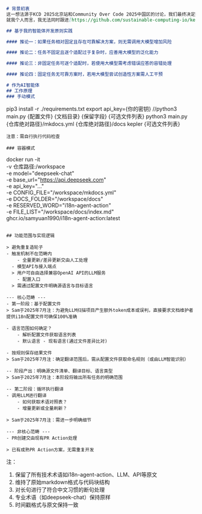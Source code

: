 ```markdown
# 背景初衷
这一想法源于KCD 2025北京站和Community Over Code 2025中国区的讨论，我们最终决定开发一个AI代理来处理社区国际化(i18n)工作。  
就我个人而言，我无法同时跟进[https://github.com/sustainable-computing-io/kepler-doc/issues/175](https://github.com/sustainable-computing-io/kepler-doc/issues/175)和Community Over Code 2025分会场的工作。

## 基于我的智能体开发原则实践

#### 推论一：如果任务相对固定且存在可靠解决方案，则无需调用大模型增加风险

#### 推论二：任务不固定且逐个适配过于复杂时，应善用大模型的泛化能力

#### 推论三：非固定任务可逐个适配时，若使用大模型需考虑错误应答的容错处理

#### 推论四：固定任务无可靠方案时，若用大模型尝试创造性方案需人工干预

# 作为AI智能体
## 工作原理
### 手动模式
```
pip3 install -r ./requirements.txt
export api_key={你的密钥}
//python3 main.py {配置文件} {文档目录} {保留字段} {可选文件列表}
python3 main.py {仓库绝对路径}/mkdocs.yml {仓库绝对路径}/docs kepler {可选文件列表}
```
注意：需自行执行代码检查

### 容器模式
```
docker run -it \
  -v 仓库路径:/workspace \
  -e model="deepseek-chat" \
  -e base_url="https://api.deepseek.com" \
  -e api_key="..." \
  -e CONFIG_FILE="/workspace/mkdocs.yml" \
  -e DOCS_FOLDER="/workspace/docs" \
  -e RESERVED_WORD="i18n-agent-action" \
  -e FILE_LIST="/workspace/docs/index.md" \
  ghcr.io/samyuan1990/i18n-agent-action:latest
```

## 功能范围与实现逻辑

> 避免重复造轮子
- 触发机制不在范畴内
	- 全量更新/差异更新交由人工处理
  - 模型API与接入端点
  > 用户可自由选择兼容OpenAI API的LLM服务
	- 配置入口
  > 需通过配置文件明确源语言与目标语言

--- 核心范畴 ---
- 第一阶段：基于配置文件
> Sam于2025年7月注：为避免LLM扫描项目产生额外token成本或误判，直接要求文档维护者提供i18n配置文件可确保100%准确

- 语言范围如何确定？
	- 解析配置文件获取语言列表
	- 默认语言 - 现有语言(通过文件差异比对)

- 按规则保存结果文件
> Sam于2025年7月注：确定翻译范围后，需从配置文件获取命名规则（或由LLM智能识别）

-- 阶段产出：明确源文件清单、翻译目标、语言类型
> Sam于2025年7月注：本阶段将输出所有任务的明确范围

-- 第二阶段：循环执行翻译
- 调用LLM进行翻译
	- 如何获取术语对照表？
	- 增量更新或全量刷新？

> Sam于2025年7月注：需进一步明确细节

--- 非核心范畴 ---
- PR创建交由现有PR Action处理

> 已有成熟PR Action方案，无需重复开发
``` 

注：
1. 保留了所有技术术语如i18n-agent-action、LLM、API等原文
2. 维持了原始markdown格式与代码块结构
3. 对长句进行了符合中文习惯的断句处理
4. 专业术语（如deepseek-chat）保持原样
5. 时间戳格式与原文保持一致